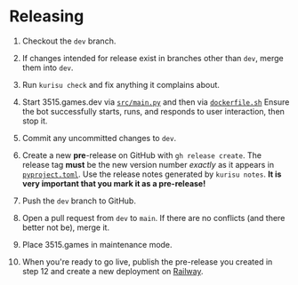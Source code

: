 # Releasing

1. Checkout the `dev` branch.

2. If changes intended for release exist in branches other than `dev`, merge them into `dev`.

3. Run `kurisu check` and fix anything it complains about.

4. Start 3515.games.dev via [`src/main.py`](src/main.py) and then via [`dockerfile.sh`](dockerfile.sh)
   Ensure the bot successfully starts, runs, and responds to user interaction, then stop it.

5. Commit any uncommitted changes to `dev`.

6. Create a new **pre**-release on GitHub with `gh release create`. The release tag **must** be the new version number
   _exactly_ as it appears in [`pyproject.toml`](pyproject.toml). Use the release notes generated by
   `kurisu notes`. **It is very important that you mark it as a pre-release!**

7. Push the `dev` branch to GitHub.

8. Open a pull request from `dev` to `main`. If there are no conflicts (and there better not be), merge it.

9. Place 3515.games in maintenance mode.

10. When you're ready to go live, publish the pre-release you created in step 12 and create a new deployment
    on [Railway](https://railway.app).
